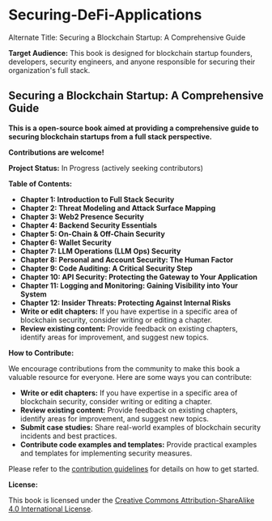 # Securing-DeFi-Applications

Alternate Title: Securing a Blockchain Startup: A Comprehensive Guide

**Target Audience:** This book is designed for blockchain startup founders, developers, security engineers, and anyone responsible for securing their organization's full stack.

## Securing a Blockchain Startup: A Comprehensive Guide 

**This is a open-source book aimed at providing a comprehensive guide to securing blockchain startups from a full stack perspective.**

**Contributions are welcome!**

**Project Status:** In Progress (actively seeking contributors)

**Table of Contents:**
* **Chapter 1: Introduction to Full Stack Security**
* **Chapter 2: Threat Modeling and Attack Surface Mapping**
* **Chapter 3: Web2 Presence Security**
* **Chapter 4: Backend Security Essentials**
* **Chapter 5: On-Chain & Off-Chain Security**
* **Chapter 6: Wallet Security**
* **Chapter 7: LLM Operations (LLM Ops) Security**
* **Chapter 8: Personal and Account Security: The Human Factor**
* **Chapter 9: Code Auditing: A Critical Security Step**
* **Chapter 10: API Security: Protecting the Gateway to Your Application**
* **Chapter 11: Logging and Monitoring: Gaining Visibility into Your System**
* **Chapter 12: Insider Threats: Protecting Against Internal Risks**
* **Write or edit chapters:** If you have expertise in a specific area of blockchain security, consider writing or editing a chapter.
* **Review existing content:**  Provide feedback on existing chapters, identify areas for improvement, and suggest new topics.


**How to Contribute:**

We encourage contributions from the community to make this book a valuable resource for everyone. Here are some ways you can contribute:

* **Write or edit chapters:** If you have expertise in a specific area of blockchain security, consider writing or editing a chapter.
* **Review existing content:**  Provide feedback on existing chapters, identify areas for improvement, and suggest new topics.
* **Submit case studies:** Share real-world examples of blockchain security incidents and best practices.
* **Contribute code examples and templates:** Provide practical examples and templates for implementing security measures.

Please refer to the [contribution guidelines](CONTRIBUTING.md) for details on how to get started.

**License:**

This book is licensed under the [Creative Commons Attribution-ShareAlike 4.0 International License](https://creativecommons.org/licenses/by-sa/4.0/).



